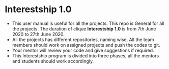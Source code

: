 
# **Interestship 1.0**

 - This user manual is useful for all the projects. This repo is General for all the projects. The duration of clique **Interestship 1.0**  is from 7th June 2020 to 27th June 2020. 
 - All the projects has different repositories, naming wise. All the team members should work on assigned projects and push the codes to git.
 - Your mentor will review your code and give suggestions if required.
 - This Interestship program is divided into three phases, all the mentors and students should work accordingly.

